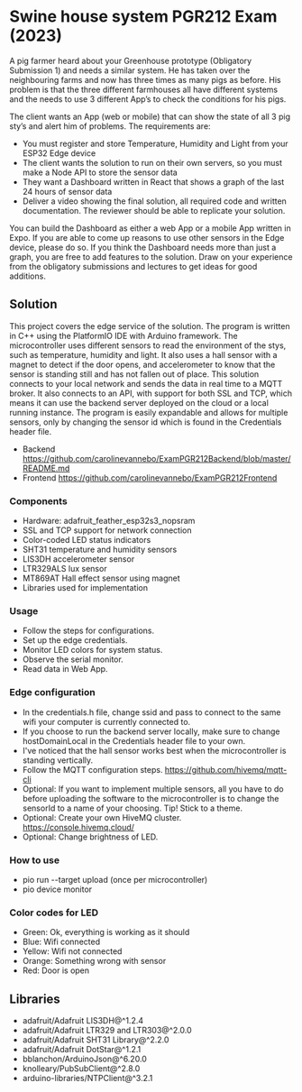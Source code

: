 # Swine house system PGR212 Exam (2023)
A pig farmer heard about your Greenhouse prototype (Obligatory Submission 1) and needs a similar system.
He has taken over the neighbouring farms and now has three times as many pigs as before. His problem is
that the three different farmhouses all have different systems and the needs to use 3 different App’s to check
the conditions for his pigs.

The client wants an App (web or mobile) that can show the state of all 3 pig sty’s and alert him of problems.
The requirements are:
- You must register and store Temperature, Humidity and Light from your ESP32 Edge device
- The client wants the solution to run on their own servers, so you must make a Node API to store the sensor
data
- They want a Dashboard written in React that shows a graph of the last 24 hours of sensor data
- Deliver a video showing the final solution, all required code and written documentation. The reviewer should
be able to replicate your solution.

You can build the Dashboard as either a web App or a mobile App written in Expo. If you are able to come up
reasons to use other sensors in the Edge device, please do so. If you think the Dashboard needs more than
just a graph, you are free to add features to the solution. Draw on your experience from the obligatory
submissions and lectures to get ideas for good additions.

## Solution
This project covers the edge service of the solution. The program is written in C++ using the PlatformIO IDE with Arduino framework. The microcontroller uses different sensors to read the environment of the stys, such as temperature, humidity and light. It also uses a hall sensor with a magnet to detect if the door opens, and accelerometer to know that the sensor is standing still and has not fallen out of place. This solution connects to your local network and sends the data in real time to a MQTT broker. It also connects to an API, with support for both SSL and TCP, which means it can use the backend server deployed on the cloud or a local running instance. The program is easily expandable and allows for multiple sensors, only by changing the sensor id which is found in the Credentials header file.
- Backend https://github.com/carolinevannebo/ExamPGR212Backend/blob/master/README.md
- Frontend https://github.com/carolinevannebo/ExamPGR212Frontend

### Components
- Hardware: adafruit_feather_esp32s3_nopsram
- SSL and TCP support for network connection
- Color-coded LED status indicators
- SHT31 temperature and humidity sensors
- LIS3DH accelerometer sensor
- LTR329ALS lux sensor
- MT869AT Hall effect sensor using magnet
- Libraries used for implementation

### Usage
- Follow the steps for configurations.
- Set up the edge credentials.
- Monitor LED colors for system status.
- Observe the serial monitor.
- Read data in Web App.

### Edge configuration
- In the credentials.h file, change ssid and pass to connect to the same wifi your computer is currently connected to.
- If you choose to run the backend server locally, make sure to change hostDomainLocal in the Credentials header file to your own.
- I've noticed that the hall sensor works best when the microcontroller is standing vertically.
- Follow the MQTT configuration steps. https://github.com/hivemq/mqtt-cli
- Optional: If you want to implement multiple sensors, all you have to do before uploading the software to the microcontroller is to change the sensorId to a name of your choosing. Tip! Stick to a theme.
- Optional: Create your own HiveMQ cluster. https://console.hivemq.cloud/
- Optional: Change brightness of LED.

### How to use
- pio run --target upload (once per microcontroller)
- pio device monitor

### Color codes for LED
- Green:    Ok, everything is working as it should
- Blue:     Wifi connected
- Yellow:   Wifi not connected
- Orange:   Something wrong with sensor
- Red:      Door is open

## Libraries
- adafruit/Adafruit LIS3DH@^1.2.4
- adafruit/Adafruit LTR329 and LTR303@^2.0.0
- adafruit/Adafruit SHT31 Library@^2.2.0
- adafruit/Adafruit DotStar@^1.2.1
- bblanchon/ArduinoJson@^6.20.0
- knolleary/PubSubClient@^2.8.0
- arduino-libraries/NTPClient@^3.2.1
